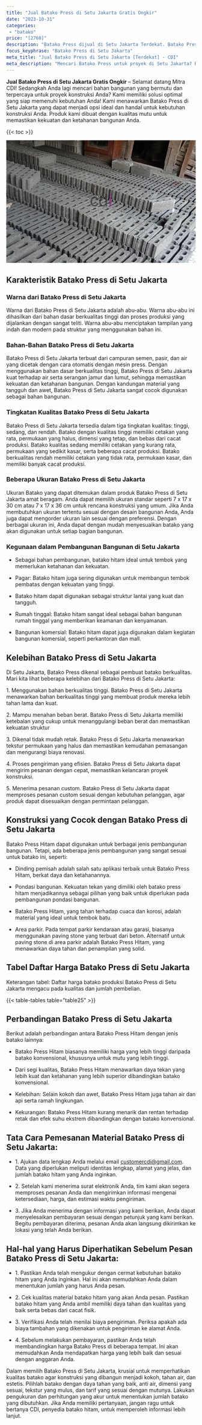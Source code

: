 ```yaml
---
title: "Jual Batako Press di Setu Jakarta Gratis Ongkir"
date: "2023-10-31"
categories:
 - "batako"
price: "[2760]"
description: "Batako Press dijual di Setu Jakarta Terdekat. Batako Press ini sering digunakan dalam proyek pembangunan sebagai bahan bangunan dinding yang kokoh dan awet. Silakan hubungi kami untuk informasi lebih lanjut."
focus_keyphrase: "Batako Press di Setu Jakarta"
meta_title: "Jual Batako Press di Setu Jakarta [Terdekat] - CDI"
meta_description: "Mencari Batako Press untuk proyek di Setu Jakarta? Kami memiliki Batako Press berkualitas untuk bahan bangunan dinding. Dapatkan penawaran terbaik sekarang."
---
```


**Jual Batako Press di Setu Jakarta Gratis Ongkir** – Selamat datang Mitra CDI! Sedangkah Anda lagi mencari bahan bangunan yang bermutu dan terpercaya untuk proyek konstruksi Anda? Kami memiliki solusi optimal yang siap memenuhi kebutuhan Anda! Kami menawarkan Batako Press di Setu Jakarta yang dapat menjadi opsi ideal dan handal untuk kebutuhan konstruksi Anda. Produk kami dibuat dengan kualitas mutu untuk memastikan kekuatan dan ketahanan bangunan Anda.

{{< toc >}}

![Jual Batako Press di Setu Jakarta Gratis Ongkir](/images/batako/batako-press-19.jpg)

## Karakteristik Batako Press di Setu Jakarta

### Warna dari Batako Press di Setu Jakarta

Warna dari Batako Press di Setu Jakarta adalah abu-abu. Warna abu-abu ini dihasilkan dari bahan dasar berkualitas tinggi dan proses produksi yang dijalankan dengan sangat teliti. Warna abu-abu menciptakan tampilan yang indah dan modern pada struktur yang menggunakan bahan ini.

### Bahan-Bahan Batako Press di Setu Jakarta

Batako Press di Setu Jakarta terbuat dari campuran semen, pasir, dan air yang dicetak dengan cara otomatis dengan mesin press. Dengan menggunakan bahan dasar berkualitas tinggi, Batako Press di Setu Jakarta kuat terhadap air serta serangan jamur dan lumut, sehingga memastikan kekuatan dan ketahanan bangunan. Dengan kandungan material yang tangguh dan awet, Batako Press di Setu Jakarta sangat cocok digunakan sebagai bahan bangunan.

### Tingkatan Kualitas Batako Press di Setu Jakarta

Batako Press di Setu Jakarta tersedia dalam tiga tingkatan kualitas: tinggi, sedang, dan rendah. Batako dengan kualitas tinggi memiliki cetakan yang rata, permukaan yang halus, dimensi yang tetap, dan bebas dari cacat produksi. Batako kualitas sedang memiliki cetakan yang kurang rata, permukaan yang sedikit kasar, serta beberapa cacat produksi. Batako berkualitas rendah memiliki cetakan yang tidak rata, permukaan kasar, dan memiliki banyak cacat produksi.

### Beberapa Ukuran Batako Press di Setu Jakarta

Ukuran Batako yang dapat ditemukan dalam produk Batako Press di Setu Jakarta amat beragam. Anda dapat memilih ukuran standar seperti 7 x 17 x 30 cm atau 7 x 17 x 36 cm untuk rencana konstruksi yang umum. Jika Anda membutuhkan ukuran tertentu sesuai dengan desain bangunan Anda, Anda juga dapat mengorder ukuran lain sesuai dengan preferensi. Dengan berbagai ukuran ini, Anda dapat dengan mudah menyesuaikan batako yang akan digunakan untuk setiap bagian bangunan.

### Kegunaan dalam Pembangunan Bangunan di Setu Jakarta

*   Sebagai bahan pembangunan, batako hitam ideal untuk tembok yang memerlukan ketahanan dan kekuatan.

*   Pagar: Batako hitam juga sering digunakan untuk membangun tembok pembatas dengan kekuatan yang tinggi.

*   Batako hitam dapat digunakan sebagai struktur lantai yang kuat dan tangguh.

*   Rumah tinggal: Batako hitam sangat ideal sebagai bahan bangunan rumah tinggal yang memberikan keamanan dan kenyamanan.

*   Bangunan komersial: Batako hitam dapat juga digunakan dalam kegiatan bangunan komersial, seperti perkantoran dan mall.

## Kelebihan Batako Press di Setu Jakarta

Di Setu Jakarta, Batako Press dikenal sebagai pembuat batako berkualitas. Mari kita lihat beberapa kelebihan dari Batako Press di Setu Jakarta:

1\.  Menggunakan bahan berkualitas tinggi. Batako Press di Setu Jakarta menawarkan bahan berkualitas tinggi yang membuat produk mereka lebih tahan lama dan kuat.

2\.  Mampu menahan beban berat. Batako Press di Setu Jakarta memiliki ketebalan yang cukup untuk menanggulangi beban berat dan memastikan kekuatan struktur

3\.  Dikenal tidak mudah retak. Batako Press di Setu Jakarta menawarkan tekstur permukaan yang halus dan memastikan kemudahan pemasangan dan mengurangi biaya renovasi.

4\.  Proses pengiriman yang efisien. Batako Press di Setu Jakarta dapat mengirim pesanan dengan cepat, memastikan kelancaran proyek konstruksi.

5\.  Menerima pesanan custom. Batako Press di Setu Jakarta dapat memproses pesanan custom sesuai dengan kebutuhan pelanggan, agar produk dapat disesuaikan dengan permintaan pelanggan.

## Konstruksi yang Cocok dengan Batako Press di Setu Jakarta

Batako Press Hitam dapat digunakan untuk berbagai jenis pembangunan bangunan. Tetapi, ada beberapa jenis pembangunan yang sangat sesuai untuk batako ini, seperti:

*   Dinding pemisah adalah salah satu aplikasi terbaik untuk Batako Press Hitam, berkat daya dan ketahanannya.

*   Pondasi bangunan. Kekuatan tekan yang dimiliki oleh batako press hitam menjadikannya sebagai pilihan yang baik untuk diperlukan pada pembangunan pondasi bangunan.

*   Batako Press Hitam, yang tahan terhadap cuaca dan korosi, adalah material yang ideal untuk tembok batu.

*   Area parkir. Pada tempat parkir kendaraan atau garasi, biasanya menggunakan paving stone yang terbuat dari beton. Alternatif untuk paving stone di area parkir adalah Batako Press Hitam, yang menawarkan daya tahan dan penampilan yang solid.

## Tabel Daftar Harga Batako Press di Setu Jakarta

Keterangan tabel: Daftar harga batako produksi Batako Press di Setu Jakarta mengacu pada kualitas dan jumlah pembelian.

{{< table-tables table="table25" >}} 

## Perbandingan Batako Press di Setu Jakarta

Berikut adalah perbandingan antara Batako Press Hitam dengan jenis batako lainnya:

*   Batako Press Hitam biasanya memiliki harga yang lebih tinggi daripada batako konvensional, khususnya untuk mutu yang lebih tinggi.

*   Dari segi kualitas, Batako Press Hitam menawarkan daya tekan yang lebih kuat dan ketahanan yang lebih superior dibandingkan batako konvensional.

*   Kelebihan: Selain kokoh dan awet, Batako Press Hitam juga tahan air dan api serta ramah lingkungan.

*   Kekurangan: Batako Press Hitam kurang menarik dan rentan terhadap retak dan efek suhu ekstrem dibandingkan dengan batako konvensional.

## Tata Cara Pemesanan Material Batako Press di Setu Jakarta:

*   1\. Ajukan data lengkap Anda melalui email customercdi@gmail.com. Data yang diperlukan meliputi identitas lengkap, alamat yang jelas, dan jumlah batako hitam yang Anda inginkan.

*   2\. Setelah kami menerima surat elektronik Anda, tim kami akan segera memproses pesanan Anda dan mengirimkan informasi mengenai ketersediaan, harga, dan estimasi waktu pengiriman.

*   3\. Jika Anda menerima dengan informasi yang kami berikan, Anda dapat menyelesaikan pembayaran sesuai dengan petunjuk yang kami berikan. Begitu pembayaran diterima, pesanan Anda akan langsung dikirimkan ke lokasi yang telah Anda berikan.

## Hal-hal yang Harus Diperhatikan Sebelum Pesan Batako Press di Setu Jakarta:

*   1\. Pastikan Anda telah mengukur dengan cermat kebutuhan batako hitam yang Anda inginkan. Hal ini akan memudahkan Anda dalam menentukan jumlah yang harus Anda pesan.

*   2\. Cek kualitas material batako hitam yang akan Anda pesan. Pastikan batako hitam yang Anda ambil memiliki daya tahan dan kualitas yang baik serta bebas dari cacat fisik.

*   3\. Verifikasi Anda telah menilai biaya pengiriman. Periksa apakah ada biaya tambahan yang dikenakan untuk pengiriman ke alamat Anda.

*   4\. Sebelum melakukan pembayaran, pastikan Anda telah membandingkan harga Batako Press di beberapa tempat. Ini akan memudahkan Anda mendapatkan harga yang lebih baik dan sesuai dengan anggaran Anda.

Dalam memilih Batako Press di Setu Jakarta, krusial untuk memperhatikan kualitas batako agar konstruksi yang dibangun menjadi kokoh, tahan air, dan estetis. Pilihlah batako dengan daya tahan yang baik, anti air, dimensi yang sesuai, tekstur yang mulus, dan tarif yang sesuai dengan mutunya. Lakukan pengukuran dan perhitungan yang akur untuk menentukan jumlah batako yang dibutuhkan. Jika Anda memiliki pertanyaan, jangan ragu untuk bertanya CDI, penyedia batako hitam, untuk memperoleh informasi lebih lanjut.
